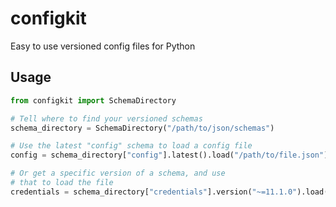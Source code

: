 # configkit

Easy to use versioned config files for Python

## Usage

```python
from configkit import SchemaDirectory

# Tell where to find your versioned schemas
schema_directory = SchemaDirectory("/path/to/json/schemas")

# Use the latest "config" schema to load a config file
config = schema_directory["config"].latest().load("/path/to/file.json")

# Or get a specific version of a schema, and use
# that to load the file
credentials = schema_directory["credentials"].version("~=11.1.0").load("/path/to/file.json")
```
